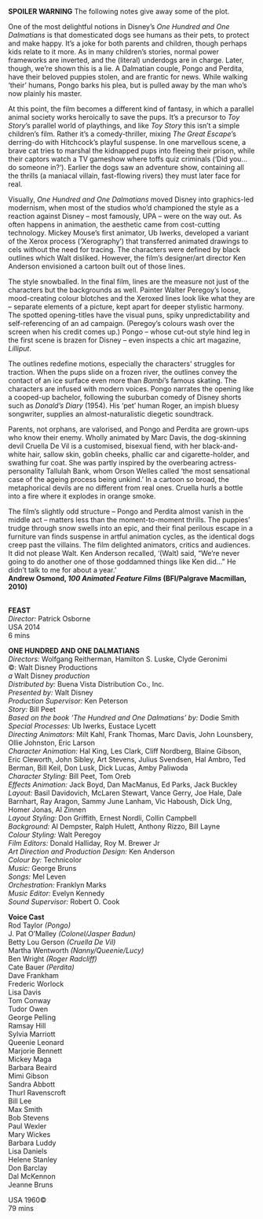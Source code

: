 
**SPOILER WARNING** The following notes give away some of the plot.

One of the most delightful notions in Disney’s _One Hundred and One Dalmatians_ is that domesticated dogs see humans as their pets, to protect and make happy. It’s a joke for both parents and children, though perhaps kids relate to it more. As in many children’s stories, normal power frameworks are inverted, and the (literal) underdogs are in charge. Later, though, we’re shown this is a lie. A Dalmatian couple, Pongo and Perdita, have their beloved puppies stolen, and are frantic for news. While walking ‘their’ humans, Pongo barks his plea, but is pulled away by the man who’s now plainly his master.

At this point, the film becomes a different kind of fantasy, in which a parallel animal society works heroically to save the pups. It’s a precursor to _Toy Story_’s parallel world of playthings, and like _Toy Story_ this isn’t a simple children’s film. Rather it’s a comedy-thriller, mixing _The Great Escape_’s derring-do with Hitchcock’s playful suspense. In one marvellous scene, a brave cat tries to marshal the kidnapped pups into fleeing their prison, while their captors watch a TV gameshow where toffs quiz criminals (‘Did you… do someone in?’). Earlier the dogs saw an adventure show, containing all the thrills (a maniacal villain, fast-flowing rivers) they must later face for real.

Visually, _One Hundred and One Dalmatians_ moved Disney into graphics-led modernism, when most of the studios who’d championed the style as a reaction against Disney – most famously, UPA – were on the way out. As often happens in animation, the aesthetic came from cost-cutting technology. Mickey Mouse’s first animator, Ub Iwerks, developed a variant of the Xerox process (‘Xerography’) that transferred animated drawings to cels without the need for tracing. The characters were defined by black outlines which Walt disliked. However, the film’s designer/art director Ken Anderson envisioned a cartoon built out of those lines.

The style snowballed. In the final film, lines are the measure not just of the characters but the backgrounds as well. Painter Walter Peregoy’s loose, mood-creating colour blotches and the Xeroxed lines look like what they are – separate elements of a picture, kept apart for deeper stylistic harmony. The spotted opening-titles have the visual puns, spiky unpredictability and self-referencing of an ad campaign. (Peregoy’s colours wash over the screen when his credit comes up.) Pongo – whose cut-out style hind leg in the first scene is brazen for Disney – even inspects a chic art magazine, _Lilliput_.

The outlines redefine motions, especially the characters’ struggles for traction. When the pups slide on a frozen river, the outlines convey the contact of an ice surface even more than _Bambi_’s famous skating. The characters are infused with modern voices. Pongo narrates the opening like a cooped-up bachelor, following the suburban comedy of Disney shorts such as _Donald’s Diary_ (1954). His ‘pet’ human Roger, an impish bluesy songwriter, supplies an almost-naturalistic diegetic soundtrack.

Parents, not orphans, are valorised, and Pongo and Perdita are grown-ups who know their enemy. Wholly animated by Marc Davis, the dog-skinning devil Cruella De Vil is a customised, bisexual fiend, with her black-and-white hair, sallow skin, goblin cheeks, phallic car and cigarette-holder, and swathing fur coat. She was partly inspired by the overbearing actress-personality Tallulah Bank, whom Orson Welles called ‘the most sensational case of the ageing process being unkind.’ In a cartoon so broad, the metaphorical devils are no different from real ones. Cruella hurls a bottle into a fire where it explodes in orange smoke.

The film’s slightly odd structure – Pongo and Perdita almost vanish in the middle act – matters less than the moment-to-moment thrills. The puppies’ trudge through snow swells into an epic, and their final perilous escape in a furniture van finds suspense in artful animation cycles, as the identical dogs creep past the villains. The film delighted animators, critics and audiences. It did not please Walt. Ken Anderson recalled, ‘(Walt) said, “We’re never going to do another one of those goddamned things like Ken did...” He didn’t talk to me for about a year.’  
**Andrew Osmond, _100 Animated Feature Films_ (BFI/Palgrave Macmillan, 2010)**
<br><br>

**FEAST**<br>
_Director:_ Patrick Osborne<br>
USA 2014<br>
6 mins<br>

**ONE HUNDRED AND ONE DALMATIANS**<br>
_Directors:_ Wolfgang Reitherman, Hamilton S. Luske, Clyde Geronimi<br>
©: Walt Disney Productions<br>
_a_ Walt Disney _production_<br>
_Distributed by:_ Buena Vista Distribution Co., Inc.<br>
_Presented by:_ Walt Disney<br>
_Production Supervisor:_ Ken Peterson<br>
_Story:_ Bill Peet<br>
_Based on the book ‘The Hundred and One Dalmatians’ by:_ Dodie Smith<br>
_Special Processes:_ Ub Iwerks, Eustace Lycett<br>
_Directing Animators:_ Milt Kahl, Frank Thomas, Marc Davis, John Lounsbery, Ollie Johnston, Eric Larson<br>
_Character Animation:_ Hal King, Les Clark, Cliff Nordberg, Blaine Gibson, Eric Cleworth, John Sibley, Art Stevens, Julius Svendsen, Hal Ambro, Ted Berman, Bill Keil, Don Lusk, Dick Lucas, Amby Paliwoda<br>
_Character Styling:_ Bill Peet, Tom Oreb<br>
_Effects Animation:_ Jack Boyd, Dan MacManus, Ed Parks, Jack Buckley<br>
_Layout:_ Basil Davidovich, McLaren Stewart,  Vance Gerry, Joe Hale, Dale Barnhart, Ray Aragon, Sammy June Lanham, Vic Haboush, Dick Ung, Homer Jonas, Al Zinnen<br>
_Layout Styling:_ Don Griffith, Ernest Nordli,  Collin Campbell<br>
_Background:_ Al Dempster, Ralph Hulett,  Anthony Rizzo, Bill Layne<br>
_Colour Styling:_ Walt Peregoy<br>
_Film Editors:_ Donald Halliday, Roy M. Brewer Jr<br>
_Art Direction and Production Design:_ Ken Anderson<br>
_Colour by:_ Technicolor<br>
_Music:_ George Bruns<br>
_Songs:_ Mel Leven<br>
_Orchestration:_ Franklyn Marks<br>
_Music Editor:_ Evelyn Kennedy<br>
_Sound Supervisor:_ Robert O. Cook<br>

**Voice Cast**<br>
Rod Taylor _(Pongo)_<br>
J. Pat O’Malley _(Colonel/Jasper Badun)_<br>
Betty Lou Gerson _(Cruella De Vil)_<br>
Martha Wentworth _(Nanny/Queenie/Lucy)_<br>
Ben Wright _(Roger Radcliff)_<br>
Cate Bauer _(Perdita)_<br>
Dave Frankham<br>
Frederic Worlock<br>
Lisa Davis<br>
Tom Conway<br>
Tudor Owen<br>
George Pelling<br>
Ramsay Hill<br>
Sylvia Marriott<br>
Queenie Leonard<br>
Marjorie Bennett<br>
Mickey Maga<br>
Barbara Beaird<br>
Mimi Gibson<br>
Sandra Abbott<br>
Thurl Ravenscroft<br>
Bill Lee<br>
Max Smith<br>
Bob Stevens<br>
Paul Wexler<br>
Mary Wickes<br>
Barbara Luddy<br>
Lisa Daniels<br>
Helene Stanley<br>
Don Barclay<br>
Dal McKennon<br>
Jeanne Bruns<br>

USA 1960©<br>
79 mins<br>
<br>
<!--stackedit_data:
eyJoaXN0b3J5IjpbLTEyNTE3MDAwNDVdfQ==
-->